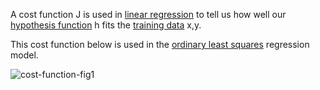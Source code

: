 A cost function J is used in [linear regression](linear-regression) to tell us how well our [hypothesis function](hypothesis-function) h fits the [training data](training-data) x,y.

This cost function below is used in the [ordinary least squares](ordinary-least-squares) regression model.

![cost-function-fig1](png/cost-function-fig1)
